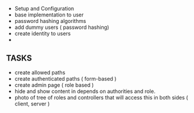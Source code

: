 - Setup and Configuration
- base implementation to user
- password hashing algorithms
- add dummy users ( password hashing)
- create identity to users
- 

## TASKS
- create allowed paths
- create authenticated paths ( form-based )
- create admin page ( role based )
- hide and show content in depends on authorities and role.
- photo of tree of roles and controllers that will access this in both sides ( client, server )